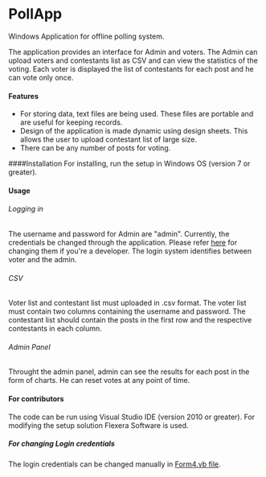 # PollApp
Windows Application for offline polling system. 

The application provides an interface for Admin and voters. The Admin can upload voters and contestants list as CSV and can view the statistics of the voting. Each voter is displayed the list of contestants for each post and he can vote only once.

#### Features
- For storing data, text files are being used. These files are portable and are useful for keeping records.
- Design of the application is made dynamic using design sheets. This allows the user to upload contestant list of large size.
- There can be any number of posts for voting.

####Installation
For installing, run the setup in Windows OS (version 7 or greater).

#### Usage

###### Logging in
The username and password for Admin are "admin". Currently, the credentials be changed through the application. Please refer [here](#for-changing-login-credentials) for changing them if you're a developer. The login system identifies between voter and the admin.

###### CSV
Voter list and contestant list must uploaded in .csv format. The voter list must contain two columns containing the username and password. The contestant list should contain the posts in the first row and the respective contestants in each column.

###### Admin Panel
Throught the admin panel, admin can see the results for each post in the form of charts. He can reset votes at any point of time.

#### For contributors

The code can be run using Visual Studio IDE (version 2010 or greater). For modifying the setup solution Flexera Software is used.

##### For changing Login credentials
The login credentials can be changed manually in [Form4.vb file](https://github.com/ellore/PollApp/blob/8f279df7065460309dc4c7294fcca8157829a426/PollApp/PollApp/Form4.vb#L4).
